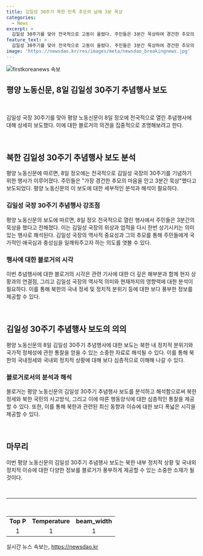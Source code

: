 ```yaml
---
title: 김일성 30주기 북한 민족 추모의 날에 3분 묵상
categories:
  - News
excerpt: >
  김일성 30주기를 맞아 전국적으로 고동이 울렸다. 주민들은 3분간 묵상하여 경건한 추모의 마음을 담았다.
feature_text: >
  김일성 30주기를 맞아 전국적으로 고동이 울렸다. 주민들은 3분간 묵상하여 경건한 추모의 마음을 담았다.
image: 'https://newsdao.kr/res/images/meta/newsdao_breakingnews.jpg'
---
```


<p><img src="https://newsdao.kr/res/images/meta/newsdao_breakingnews.jpg" alt="firstkoreanews 속보" /></p>

<h2>평양 노동신문, 8일 김일성 30주기 추념행사 보도</h2>

<p data-ke-size="size16">&nbsp;</p>

<p>김일성 국장 30주기를 맞아 평양 노동신문이 8일 정오에 전국적으로 열린 추념행사에 대해 상세히 보도했다. 이에 대한 블로거의 의견을 집중적으로 조명해보려고 한다.</p>

<p data-ke-size="size16">&nbsp;</p>

<h2 data-ke-size="size26">북한 김일성 30주기 추념행사 보도 분석</h2>

<p data-ke-size="size16">평양 노동신문에 따르면, 8일 정오에는 전국적으로 김일성 국장의 30주기를 기념하기 위한 행사가 이루어졌다. 주민들은 "가장 경건한 추모의 마음을 안고 3분간 묵상"했다고 보도되었다. 평양 노동신문의 이 보도에 대한 세부적인 분석과 해석이 필요하다.</p>

<h3>김일성 국장 30주기 추념행사 강조점</h3>

<p data-ke-size="size16">평양 노동신문의 보도에 따르면, 8일 정오 전국적으로 열린 행사에서 주민들은 3분간의 묵상을 했다고 전해졌다. 이는 김일성 국장의 위상과 업적을 다시 한번 상기시키는 의미있는 행사로 해석된다. 김일성 국장의 역사적 중요성과 그의 추모를 통해 주민들에게 국가적인 애국심과 충성심을 일깨워주고자 하는 의도를 엿볼 수 있다.</p>

<h3>행사에 대한 블로거의 시각</h3>

<p data-ke-size="size16">이번 추념행사에 대한 블로거의 시각은 관련 기사에 대한 더 깊은 해부분과 함께 현지 상황과의 연결점, 그리고 김일성 국장의 역사적 의미와 현재까지의 영향력에 대한 분석이 필요하다. 이를 통해 북한의 국내 정세 및 정치적 분위기 등에 대한 보다 풍부한 정보를 제공할 수 있다.</p>

<p data-ke-size="size16">&nbsp;</p>

<h2 data-ke-size="size26">김일성 30주기 추념행사 보도의 의의</h2>

<p data-ke-size="size16">평양 노동신문의 8일 김일성 30주기 추념행사에 대한 보도는 북한 내 정치적 분위기와 국가적 정체성에 관한 통찰을 얻을 수 있는 소중한 자료로 해석될 수 있다. 이를 통해 북한의 국내정세와 국내외 정치적 상황에 대해 보다 심층적으로 이해해 나갈 수 있다.</p>

<h3>블로거로서의 분석과 해석</h3>

<p data-ke-size="size16">블로거는 평양 노동신문의 김일성 30주기 추념행사 보도를 분석하고 해석함으로써 북한 정세와 북한 국민의 사고방식, 그리고 이에 따른 행동양식에 대한 심층적인 통찰을 제공할 수 있다. 또한, 이를 통해 북한과 관련된 최신 동향과 이슈에 대한 보다 폭넓은 시각을 제공할 수 있다.</p>

<p data-ke-size="size16">&nbsp;</p>

<h2 data-ke-size="size26">마무리</h2>

<p data-ke-size="size16">이번 평양 노동신문의 김일성 30주기 추념행사 보도는 북한 내부 정치적 상황 및 국내외 정치적 이슈에 대한 다양한 정보를 블로거가 풍부하게 제공할 수 있는 소중한 소재가 될 것이다.</p>

<p data-ke-size="size16">&nbsp;</p>

<hr>

<p data-ke-size="size16">&nbsp;</p>

<table>
<tbody>
<tr>
<td style="text-align: center; height: 17px;"><b>Top P</b></td>
<td style="text-align: center; height: 17px;"><b>Temperature</b></td>
<td style="text-align: center; height: 17px;"><b>beam_width</b></td>
</tr>
<tr>
<td style="text-align: center; height: 17px;">1</td>
<td style="text-align: center; height: 17px;">1</td>
<td style="text-align: center; height: 17px;">1</td>
</tr>
</tbody>
</table>
실시간 뉴스 속보는, <a href="https://newsdao.kr" rel="dofollow">https://newsdao.kr</a>


